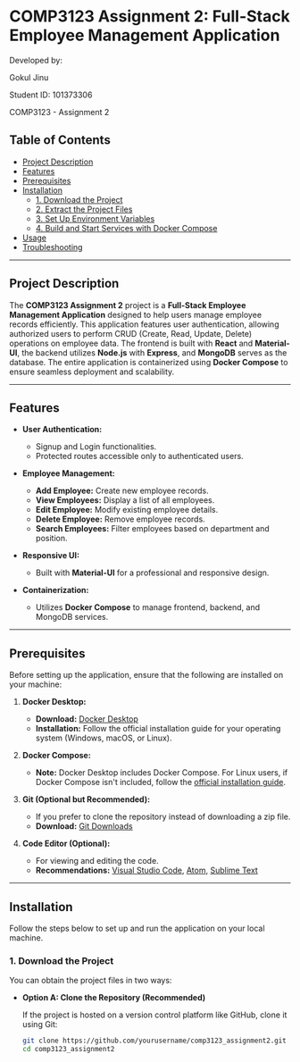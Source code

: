 # COMP3123 Assignment 2: Full-Stack Employee Management Application

Developed by:

Gokul Jinu

Student ID: 101373306

COMP3123 - Assignment 2

## Table of Contents

- [Project Description](#project-description)
- [Features](#features)
- [Prerequisites](#prerequisites)
- [Installation](#installation)
  - [1. Download the Project](#1-download-the-project)
  - [2. Extract the Project Files](#2-extract-the-project-files)
  - [3. Set Up Environment Variables](#3-set-up-environment-variables)
  - [4. Build and Start Services with Docker Compose](#4-build-and-start-services-with-docker-compose)
- [Usage](#usage)
- [Troubleshooting](#troubleshooting)

---

## Project Description

The **COMP3123 Assignment 2** project is a **Full-Stack Employee Management Application** designed to help users manage employee records efficiently. This application features user authentication, allowing authorized users to perform CRUD (Create, Read, Update, Delete) operations on employee data. The frontend is built with **React** and **Material-UI**, the backend utilizes **Node.js** with **Express**, and **MongoDB** serves as the database. The entire application is containerized using **Docker Compose** to ensure seamless deployment and scalability.

---

## Features

- **User Authentication:**
  - Signup and Login functionalities.
  - Protected routes accessible only to authenticated users.

- **Employee Management:**
  - **Add Employee:** Create new employee records.
  - **View Employees:** Display a list of all employees.
  - **Edit Employee:** Modify existing employee details.
  - **Delete Employee:** Remove employee records.
  - **Search Employees:** Filter employees based on department and position.

- **Responsive UI:**
  - Built with **Material-UI** for a professional and responsive design.

- **Containerization:**
  - Utilizes **Docker Compose** to manage frontend, backend, and MongoDB services.

---

## Prerequisites

Before setting up the application, ensure that the following are installed on your machine:

1. **Docker Desktop:**
   - **Download:** [Docker Desktop](https://www.docker.com/products/docker-desktop)
   - **Installation:** Follow the official installation guide for your operating system (Windows, macOS, or Linux).

2. **Docker Compose:**
   - **Note:** Docker Desktop includes Docker Compose. For Linux users, if Docker Compose isn't included, follow the [official installation guide](https://docs.docker.com/compose/install/).

3. **Git (Optional but Recommended):**
   - If you prefer to clone the repository instead of downloading a zip file.
   - **Download:** [Git Downloads](https://git-scm.com/downloads)

4. **Code Editor (Optional):**
   - For viewing and editing the code.
   - **Recommendations:** [Visual Studio Code](https://code.visualstudio.com/), [Atom](https://atom.io/), [Sublime Text](https://www.sublimetext.com/)

---

## Installation

Follow the steps below to set up and run the application on your local machine.

### 1. Download the Project

You can obtain the project files in two ways:

- **Option A: Clone the Repository (Recommended)**

  If the project is hosted on a version control platform like GitHub, clone it using Git:

  ```bash
  git clone https://github.com/yourusername/comp3123_assignment2.git
  cd comp3123_assignment2
